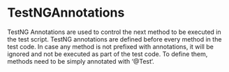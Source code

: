 # TestNGAnnotations
TestNG Annotations are used to control the next method to be executed in the test script. TestNG annotations are defined before every method in the test code. In case any method is not prefixed with annotations, it will be ignored and not be executed as part of the test code. To define them, methods need to be simply annotated with ‘@Test‘.
